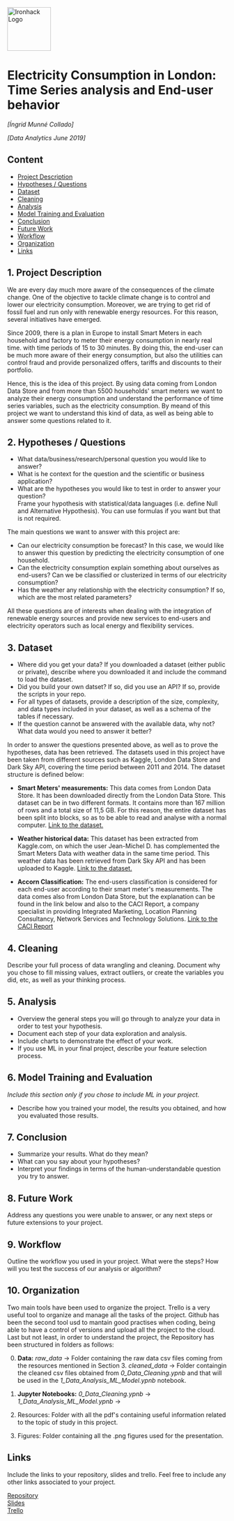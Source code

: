 <img src="https://bit.ly/2VnXWr2" alt="Ironhack Logo" width="100"/>

# Electricity Consumption in London: Time Series analysis and End-user behavior
*[Íngrid Munné Collado]*

*[Data Analytics June 2019]*

## Content
- [Project Description](#project-description)
- [Hypotheses / Questions](#hypotheses-/-questions)
- [Dataset](#dataset)
- [Cleaning](#cleaning)
- [Analysis](#analysis)
- [Model Training and Evaluation](#model-training-and-evaluation)
- [Conclusion](#conclusion)
- [Future Work](#future-work)
- [Workflow](#workflow)
- [Organization](#organization)
- [Links](#links)

<a name="project-description"></a>

## 1. Project Description

We are every day much more aware of the consequences of the climate change. One of the objective to tackle climate change is to control and lower our electricity consumption. Moreover, we are trying to get rid of fossil fuel and run only with renewable energy resources. For this reason, several initiatives have emerged. 

Since 2009, there is a plan in Europe to install Smart Meters in each household and factory to meter their energy consumption in nearly real time. with time periods of 15 to 30 minutes. By doing this, the end-user can be much more aware of their energy consumption, but also the utilities can control fraud and provide personalized offers, tariffs and discounts to their portfolio. 

Hence, this is the idea of this project. By using data coming from London Data Store and from more than 5500 households' smart meters we want to analyze their energy consumption and understand the performance of time series variables, such as the electricity consumption. By meand of this project we want to understand this kind of data, as well as being able to answer some questions related to it. 



<a name="hypotheses-/-questions"></a>

## 2. Hypotheses / Questions
* What data/business/research/personal question you would like to answer? 
* What is he context for the question and the scientific or business application? 
* What are the hypotheses you would like to test in order to answer your question?  
Frame your hypothesis with statistical/data languages (i.e. define Null and Alternative Hypothesis). You can use formulas if you want but that is not required.

The main questions we want to answer with this project are: 

- Can our electricity consumption be forecast? In this case, we would like to answer this question by predicting the electricity consumption of one household. 
- Can the electricity consumption explain something about ourselves as end-users? Can we be classified or clusterized in terms of our electricity consumption? 
- Has the weather any relationship with the electricity consumption? If so, which are the most related parameters? 

All these questions are of interests when dealing with the integration of renewable energy sources and provide new services to end-users and electricity operators such as local energy and flexibility services. 



<a name="dataset"></a>

## 3. Dataset
* Where did you get your data? If you downloaded a dataset (either public or private), describe where you downloaded it and include the command to load the dataset.
* Did you build your own datset? If so, did you use an API? If so, provide the scripts in your repo.
* For all types of datasets, provide a description of the size, complexity, and data types included in your dataset, as well as a schema of the tables if necessary.
* If the question cannot be answered with the available data, why not? What data would you need to answer it better?

In order to answer the questions presented above, as well as to prove the hypotheses, data has been retrieved. The datasets used in this project have been taken from different sources such as Kaggle, London Data Store and Dark Sky API, covering the time period between 2011 and 2014. The dataset structure is defined below: 

- **Smart Meters' measurements:** This data comes from London Data Store. It has been downloaded directly from the London Data Store. This dataset can be in two different formats. It contains more than 167 million of rows and a total size of 11,5 GB. For this reason, the entire dataset has been split into blocks, so as to be able to read and analyse with a normal computer. [Link to the dataset.](https://data.london.gov.uk/dataset/smartmeter-energy-use-data-in-london-households)  

- **Weather historical data:** This dataset has been extracted from Kaggle.com, on which the user Jean-Michel D. has complemented the Smart Meters Data with weather data in the same time period. This weather data has been retrieved from Dark Sky API and has been uploaded to Kaggle.  [Link to the dataset.](https://www.kaggle.com/jeanmidev/smart-meters-in-london)  

- **Accorn Classification:** The end-users classification is considered for each end-user according to their smart meter's measurements. The data comes also from London Data Store, but the explanation can be found in the link below and also to the CACI Report, a company specialist in providing Integrated Marketing, Location Planning Consultancy, Network Services and Technology Solutions. [Link to the CACI Report](https://acorn.caci.co.uk/downloads/Acorn-User-guide.pdf) 




<a name="cleaning"></a>

## 4. Cleaning
Describe your full process of data wrangling and cleaning. Document why you chose to fill missing values, extract outliers, or create the variables you did, etc, as well as your thinking process.

<a name="analysis"></a>

## 5. Analysis
* Overview the general steps you will go through to analyze your data in order to test your hypothesis.
* Document each step of your data exploration and analysis.
* Include charts to demonstrate the effect of your work. 
* If you use ML in your final project, describe your feature selection process.

<a name="model-training-and-evaluation"></a>

## 6. Model Training and Evaluation
*Include this section only if you chose to include ML in your project.*
* Describe how you trained your model, the results you obtained, and how you evaluated those results.

<a name="conclusion"></a>

## 7. Conclusion
* Summarize your results. What do they mean?
* What can you say about your hypotheses?
* Interpret your findings in terms of the human-understandable question you try to answer.

<a name="future-work"></a>

## 8. Future Work
Address any questions you were unable to answer, or any next steps or future extensions to your project.

<a name="workflow"></a>

## 9. Workflow
Outline the workflow you used in your project. What were the steps?
How will you test the success of our analysis or algorithm?

<a name="organization"></a>

## 10. Organization
Two main tools have been used to organize the project. Trello is a very useful tool to organize and manage all the tasks of the project. Github has been the second tool usd to mantain good practises when coding, being able to have a control of versions and upload all the project to the cloud. Last but not least, in order to understand the project, the Repository has been structured in folders as follows: 

0. **Data:**
    *raw_data* → Folder containing the raw data csv files coming from the resources mentioned in Section 3. 
    *cleaned_data* → Folder containgin the cleaned csv files obtained from *0_Data_Cleaning.ypnb* and  that will be used in the *1_Data_Analysis_ML_Model.ypnb* notebook.
1. **Jupyter Notebooks:**
    *0_Data_Cleaning.ypnb* → 
    *1_Data_Analysis_ML_Model.ypnb* → 
2. Resources: Folder with all the pdf's containing useful information related to the topic of study in this project. 

3. Figures: Folder containing all the .png figures used for the presentation. 
<a name="links"></a>

## Links
Include the links to your repository, slides and trello. Feel free to include any other links associated to your project. 

[Repository](https://github.com/wobniarin/Project-Week-8-Final-Project)  
[Slides](https://slides.com/ingridmunnecollado/project-5-household-electricity-consumption-forecast)  
[Trello](https://trello.com/invite/b/5y6nfWDy/543abdc8bc9af930a5112f9e459fd7ca/project-5-final-project)  